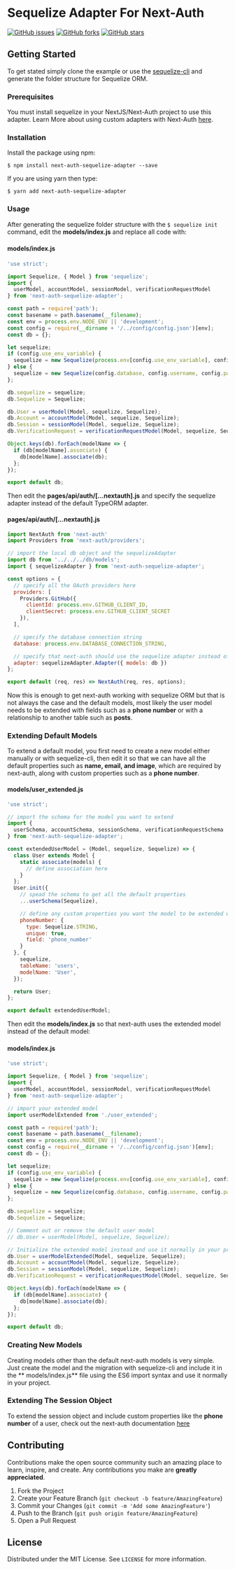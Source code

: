 # Sequelize Adapter For Next-Auth

[![GitHub issues](https://img.shields.io/github/issues/EXIT-ALAMERY/next-auth-sequelize-adapter)](https://github.com/EXIT-ALAMERY/next-auth-sequelize-adapter/issues) [![GitHub forks](https://img.shields.io/github/forks/EXIT-ALAMERY/next-auth-sequelize-adapter)](https://github.com/EXIT-ALAMERY/next-auth-sequelize-adapter/network) [![GitHub stars](https://img.shields.io/github/stars/EXIT-ALAMERY/next-auth-sequelize-adapter)](https://github.com/EXIT-ALAMERY/next-auth-sequelize-adapter/stargazers)

## Getting Started
To get stated simply clone the example or use the [sequelize-cli](https://www.npmjs.com/package/sequelize-cli) and generate the folder structure for Sequelize ORM.
### Prerequisites
You must install sequelize in your NextJS/Next-Auth project to use this adapter. Learn More about using custom adapters with Next-Auth [here](https://next-auth.js.org/schemas/adapters).

### Installation
Install the package using npm:

`$ npm install next-auth-sequelize-adapter --save`

If you are using yarn then type:

`$ yarn add next-auth-sequelize-adapter`

### Usage
After generating the sequelize folder structure with the `$ sequelize init` command, edit the **models/index.js** and replace all code with:

#### models/index.js　

```javascript
'use strict';

import Sequelize, { Model } from 'sequelize';
import { 
  userModel, accountModel, sessionModel, verificationRequestModel 
} from 'next-auth-sequelize-adapter';

const path = require('path');
const basename = path.basename(__filename);
const env = process.env.NODE_ENV || 'development';
const config = require(__dirname + '/../config/config.json')[env];
const db = {};

let sequelize;
if (config.use_env_variable) {
  sequelize = new Sequelize(process.env[config.use_env_variable], config);
} else {
  sequelize = new Sequelize(config.database, config.username, config.password, config);
};

db.sequelize = sequelize;
db.Sequelize = Sequelize;

db.User = userModel(Model, sequelize, Sequelize);
db.Account = accountModel(Model, sequelize, Sequelize);
db.Session = sessionModel(Model, sequelize, Sequelize);
db.VerificationRequest = verificationRequestModel(Model, sequelize, Sequelize);

Object.keys(db).forEach(modelName => {
  if (db[modelName].associate) {
    db[modelName].associate(db);
  };
});

export default db;
```
Then edit the **pages/api/auth/[...nextauth].js** and specify the sequelize adapter instead of the default TypeORM adapter.

#### pages/api/auth/[...nextauth].js
```javascript
import NextAuth from 'next-auth'
import Providers from 'next-auth/providers';

// import the local db object and the sequelizeAdapter
import db from '../../../db/models';
import { sequelizeAdapter } from 'next-auth-sequelize-adapter';

const options = {
  // specify all the OAuth providers here
  providers: [
    Providers.GitHub({
      clientId: process.env.GITHUB_CLIENT_ID,
      clientSecret: process.env.GITHUB_CLIENT_SECRET
    }),
  ],

  // specify the database connection string
  database: process.env.DATABASE_CONNECTION_STRING,

  // specify that next-auth should use the sequelize adapter instead of the default TypeORM adapter and pass the db instance as models
  adapter: sequelizeAdapter.Adapter({ models: db })
};

export default (req, res) => NextAuth(req, res, options);
```

Now this is enough to get next-auth working with sequelize ORM but that is not always the case and the default models, most likely the user model needs to be extended with fields such as a **phone number** or with a relationship to another table such as **posts**.

### Extending Default Models

To extend a default model, you first need to create a new model either manually or with sequelize-cli, then edit it so that we can have all the default properties such as **name, email, and image**, which are required by next-auth, along with custom properties such as a **phone number**.

#### models/user_extended.js
```javascript
'use strict';

// import the schema for the model you want to extend
import { 
  userSchema, accountSchema, sessionSchema, verificationRequestSchema 
} from 'next-auth-sequelize-adapter';

const extendedUserModel = (Model, sequelize, Sequelize) => {
  class User extends Model {
    static associate(models) {
      // define association here
    }
  };
  User.init({
    // spead the schema to get all the default properties
    ...userSchema(Sequelize),

    // define any custom properties you want the model to be extended with
    phoneNumber: {
      type: Sequelize.STRING,
      unique: true,
      field: 'phone_number'
    }
  }, {
    sequelize,
    tableName: 'users',
    modelName: 'User',
  });

  return User;
};

export default extendedUserModel;
```

Then edit the **models/index.js** so that next-auth uses the extended model instead of the default model:

#### models/index.js　

```javascript
'use strict';

import Sequelize, { Model } from 'sequelize';
import { 
  userModel, accountModel, sessionModel, verificationRequestModel 
} from 'next-auth-sequelize-adapter';

// import your extended model
import userModelExtended from './user_extended';

const path = require('path');
const basename = path.basename(__filename);
const env = process.env.NODE_ENV || 'development';
const config = require(__dirname + '/../config/config.json')[env];
const db = {};

let sequelize;
if (config.use_env_variable) {
  sequelize = new Sequelize(process.env[config.use_env_variable], config);
} else {
  sequelize = new Sequelize(config.database, config.username, config.password, config);
};

db.sequelize = sequelize;
db.Sequelize = Sequelize;

// Comment out or remove the default user model
// db.User = userModel(Model, sequelize, Sequelize);

// Initialize the extended model instead and use it normally in your project
db.User = userModelExtended(Model, sequelize, Sequelize);
db.Account = accountModel(Model, sequelize, Sequelize);
db.Session = sessionModel(Model, sequelize, Sequelize);
db.VerificationRequest = verificationRequestModel(Model, sequelize, Sequelize);

Object.keys(db).forEach(modelName => {
  if (db[modelName].associate) {
    db[modelName].associate(db);
  };
});

export default db;
```

### Creating New Models

Creating models other than the default next-auth models is very simple. Just create the model and the migration with sequelize-cli and include it in the ** models/index.js** file using the ES6 import syntax and use it normally in your project.

### Extending The Session Object

To extend the session object and include custom properties like the **phone number** of a user, check out the next-auth documentation [here](https://next-auth.js.org/configuration/callbacks#session-callback)

## Contributing

Contributions make the open source community such an amazing place to learn, inspire, and create. Any contributions you make are **greatly appreciated**.

1. Fork the Project
2. Create your Feature Branch (`git checkout -b feature/AmazingFeature`)
3. Commit your Changes (`git commit -m 'Add some AmazingFeature'`)
4. Push to the Branch (`git push origin feature/AmazingFeature`)
5. Open a Pull Request

## License

Distributed under the MIT License. See `LICENSE` for more information.
